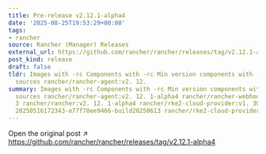 ```yaml
---
title: Pre-release v2.12.1-alpha4
date: '2025-08-25T19:53:29+00:00'
tags:
- rancher
source: Rancher (Manager) Releases
external_url: https://github.com/rancher/rancher/releases/tag/v2.12.1-alpha4
post_kind: release
draft: false
tldr: Images with -rc Components with -rc Min version components with -rc Chart/KDM
  sources rancher/rancher-agent:v2. 12.
summary: Images with -rc Components with -rc Min version components with -rc Chart/KDM
  sources rancher/rancher-agent:v2. 12. 1-alpha4 rancher/rancher-webhook:v0. 8. 1-rc.
  3 rancher/rancher:v2. 12. 1-alpha4 rancher/rke2-cloud-provider:v1. 30. 13-rc1. 0.
  20250516172343-e77f78ee9466-build20250613 rancher/rke2-cloud-provider:v1.
---
```

Open the original post ↗ https://github.com/rancher/rancher/releases/tag/v2.12.1-alpha4
